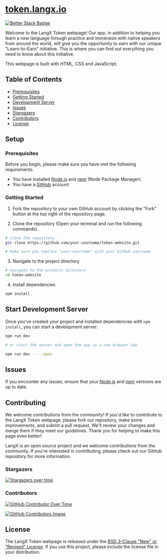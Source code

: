# [token.langx.io](https://token.langx.io)

[![Better Stack Badge](https://uptime.betterstack.com/status-badges/v1/monitor/wm9t.svg)](https://status.langx.io)

Welcome to the LangX Token webpage! Our app, in addition to helping you learn a new language through practice and immersion with native speakers from around the world, will give you the opportunity to earn with our unique "Learn-to-Earn" initiative. This is where you can find out everything you need to know about this initiative. 

This webpage is built with HTML, CSS and JavaScript.

## Table of Contents

- [Prerequisites](#prerequisites)
- [Getting Started](#getting-started)
- [Development Server](#start-development-server)
- [Issues](#issues)
- [Stargazers](#stargazers)
- [Contributors](#contributors)
- [License](#license)

## Setup

### Prerequisites

Before you begin, please make sure you have met the following requirements.

- You have installed [Node.js](https://nodejs.org/en) and [npm](https://www.npmjs.com/) (Node Package Manager).
- You have a [GitHub](https://github.com/) account

### Getting Started

1. Fork the repository to your own GitHub account by clicking the "Fork" button at the top right of the repository page.


2. Clone the repository (Open your terminal and run the following commands).

```bash
# clone the repository
git clone https://github.com/your-username/token-website.git

# Make sure you replace "your-username" with your GitHub username
```

3. Navigate to the project directory

```bash
# navigate to the projects directory
cd token-website
```

4. Install dependencies

```bash
npm install
```

## Start Development Server

Once you've created your project and installed dependencies with `npm install`, you can start a development server:

```bash
npm run dev

# or start the server and open the app in a new browser tab

npm run dev -- --open
```

## Issues

If you encounter any issues, ensure that your [Node.js](https://nodejs.org/en) and [npm](https://www.npmjs.com/) versions are up to date.

## Contributing

We welcome contributions from the community! If you'd like to contribute to the LangX Token webpage, please fork our repository, make some improvements, and submit a pull request. We'll review your changes and merge them if they meet our guidelines. Thank you for helping to make this page even better!

LangX is an open source project and we welcome contributions from the community. If you're interested in contributing, please check out our GitHub repository for more information.

### Stargazers

[![Stargazers over time](https://starchart.cc/langx/token-website.svg?variant=adaptive)](https://starchart.cc/langx/token-website)

### Contributors

[![GitHub Contributor Over Time](https://contributor-overtime-api.git-contributor.com/contributors-svg?chart=contributorOverTime&repo=langx/token-website)](https://git-contributor.com?chart=contributorOverTime&repo=langx/token-website)

[![GitHub Contributors Image](https://contrib.rocks/image?repo=langx/token-website)](https://github.com/langx/token-website/graphs/contributors)

## License

The LangX Token webpage is released under the [BSD 3-Clause "New" or "Revised" License](./LICENSE). If you use this project, please include the license file in your distribution.